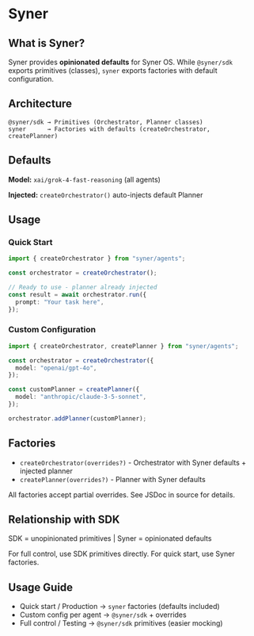 # Syner

## What is Syner?

Syner provides **opinionated defaults** for Syner OS. While `@syner/sdk` exports primitives (classes), `syner` exports factories with default configuration.

## Architecture

```
@syner/sdk → Primitives (Orchestrator, Planner classes)
syner      → Factories with defaults (createOrchestrator, createPlanner)
```

## Defaults

**Model:** `xai/grok-4-fast-reasoning` (all agents)

**Injected:** `createOrchestrator()` auto-injects default Planner

## Usage

### Quick Start

```typescript
import { createOrchestrator } from "syner/agents";

const orchestrator = createOrchestrator();

// Ready to use - planner already injected
const result = await orchestrator.run({
  prompt: "Your task here",
});
```

### Custom Configuration

```typescript
import { createOrchestrator, createPlanner } from "syner/agents";

const orchestrator = createOrchestrator({
  model: "openai/gpt-4o",
});

const customPlanner = createPlanner({
  model: "anthropic/claude-3-5-sonnet",
});

orchestrator.addPlanner(customPlanner);
```

## Factories

- `createOrchestrator(overrides?)` - Orchestrator with Syner defaults + injected planner
- `createPlanner(overrides?)` - Planner with Syner defaults

All factories accept partial overrides. See JSDoc in source for details.

## Relationship with SDK

SDK = unopinionated primitives | Syner = opinionated defaults

For full control, use SDK primitives directly. For quick start, use Syner factories.

## Usage Guide

- Quick start / Production → `syner` factories (defaults included)
- Custom config per agent → `@syner/sdk` + overrides
- Full control / Testing → `@syner/sdk` primitives (easier mocking)
